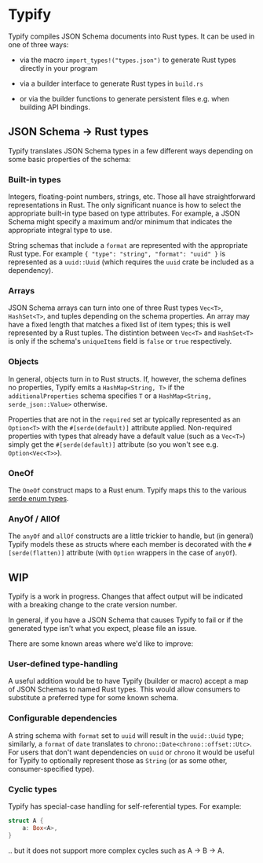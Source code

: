 # Typify

Typify compiles JSON Schema documents into Rust types. It can be used in one of
three ways:

- via the macro `import_types!("types.json")` to generate Rust types directly
in your program

- via a builder interface to generate Rust types in `build.rs`

- or via the builder functions to generate persistent files e.g. when building
API bindings.

## JSON Schema → Rust types

Typify translates JSON Schema types in a few different ways depending on some basic properties of the schema:

### Built-in types

Integers, floating-point numbers, strings, etc. Those all have straightforward
representations in Rust. The only significant nuance is how to select the
appropriate built-in type based on type attributes. For example, a JSON Schema
might specify a maximum and/or minimum that indicates the appropriate integral
type to use.

String schemas that include a `format` are represented with the appropriate
Rust type. For example `{ "type": "string", "format": "uuid" }` is represented
as a `uuid::Uuid` (which requires the `uuid` crate be included as a dependency).

### Arrays

JSON Schema arrays can turn into one of three Rust types `Vec<T>`,
`HashSet<T>`, and tuples depending on the schema properties. An array may have
a fixed length that matches a fixed list of item types; this is well
represented by a Rust tuples. The distintion between `Vec<T>` and `HashSet<T>`
is only if the schema's `uniqueItems` field is `false` or `true` respectively.

### Objects

In general, objects turn in to Rust structs. If, however, the schema defines no
properties, Typify emits a `HashMap<String, T>` if the `additionalProperties`
schema specifies `T` or a `HashMap<String, serde_json::Value>` otherwise.

Properties that are not in the `required` set ar typically represented as an
`Option<T>` with the `#[serde(default)]` attribute applied. Non-required
properties with types that already have a default value (such as a `Vec<T>`)
simply get the `#[serde(default)]` attribute (so you won't see e.g.
`Option<Vec<T>>`).

### OneOf

The `OneOf` construct maps to a Rust enum. Typify maps this to the various [serde enum types](https://serde.rs/enum-representations.html).

### AnyOf / AllOf

The `anyOf` and `allOf` constructs are a little trickier to handle, but (in
general) Typify models these as structs where each member is decorated with the
`#[serde(flatten)]` attribute (with `Option` wrappers in the case of `anyOf`).

## WIP

Typify is a work in progress. Changes that affect output will be indicated with
a breaking change to the crate version number.

In general, if you have a JSON Schema that causes Typify to fail or if the
generated type isn't what you expect, please file an issue.

There are some known areas where we'd like to improve:

### User-defined type-handling

A useful addition would be to have Typify (builder or macro) accept a map of
JSON Schemas to named Rust types. This would allow consumers to substitute a
preferred type for some known schema.

### Configurable dependencies

A string schema with `format` set to `uuid` will result in the `uuid::Uuid`
type; similarly, a `format` of `date` translates to
`chrono::Date<chrono::offset::Utc>`. For users that don't want dependencies on
`uuid` or `chrono` it would be useful for Typify to optionally represent those
as `String` (or as some other, consumer-specified type).

### Cyclic types

Typify has special-case handling for self-referential types. For example:

```rust
struct A {
    a: Box<A>,
}
```
.. but it does not support more complex cycles such as A -> B -> A.